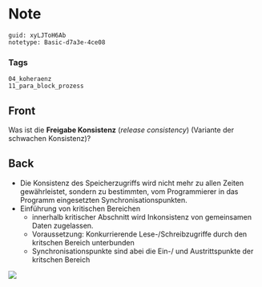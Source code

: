 # Note
```
guid: xyLJToH6Ab
notetype: Basic-d7a3e-4ce08
```

### Tags
```
04_koheraenz
11_para_block_prozess
```

## Front
Was ist die <strong>Freigabe Konsistenz</strong> (<em>release
consistency</em>) (Variante der schwachen Konsistenz)?

## Back
<ul>
  <li>Die Konsistenz des Speicherzugriffs wird nicht mehr zu allen
  Zeiten gewährleistet, sondern zu bestimmten, vom Programmierer in
  das Programm eingesetzten Synchronisationspunkten.
  <li>Einführung von kritischen Bereichen
  <ul>
    <li>innerhalb kritischer Abschnitt wird Inkonsistenz von
    gemeinsamen Daten zugelassen.
    <li>Voraussetzung: Konkurrierende Lese-/Schreibzugriffe durch
    den kritschen Bereich unterbunden
    <li>Synchronisationspunkte sind abei die Ein-/ und
    Austrittspunkte der kritschen Bereich
  </ul>
</ul>
<div><img src="49374843.png"></div>
